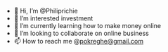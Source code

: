 - 👋 Hi, I’m @Philiprichie
- 👀 I’m interested investment 
- 🌱 I’m currently learning how to make money online 
- 💞️ I’m looking to collaborate on online business 
- 📫 How to reach me @pokreghe@gmail.com 

<!---
Philiprichie/Philiprichie is a ✨ special ✨ repository because its `README.md` (this file) appears on your GitHub profile.
You can click the Preview link to take a look at your changes.
--->
